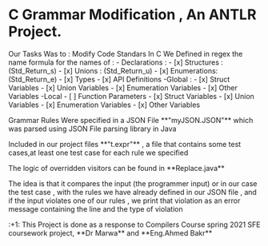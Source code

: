 # C Grammar Modification , An ANTLR Project.
<p>Our Tasks Was to : Modify Code Standars In C  
					We Defined in regex the name formula for the names of : 
					- Declarations : 
						- [x] Structures  : (Std_Return_s)
						- [x] Unions      : (Std_Return_u)
						- [x] Enumerations: (Std_Return_e)
						- [x] Types
						- [x] API Definitions 
					-Global :
						- [x] Struct      Variables
						- [x] Union       Variables 
						- [x] Enumeration Variables
						- [x] Other       Variables
					-Local 
						- [ ] Function    Parameters
						- [x] Struct      Variables
						- [x] Union       Variables
						- [x] Enumeration Variables
						- [x] Other       Variables
</p>
<p>Grammar Rules Were specified in a JSON File **"myJSON.JSON"** which was parsed using JSON File parsing library in Java</p>
<p>Included in our project files **"t.expr"** , a file that contains some test cases,at least one test case for each rule we specified</p>
<p>The logic of overridden visitors can be found in **Replace.java** </p>
<p>The idea is that it compares the input (the programmer input) or in our case the test case , with the rules we have already defined in our JSON file , and if the input violates one of our rules , we print that violation as an error message containing the line and the type of violation </p>
:+1: This Project is done as a response to Compilers Course spring 2021 SFE coursework project, **Dr Marwa** and **Eng.Ahmed Bakr**
